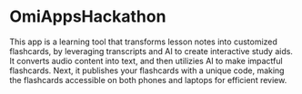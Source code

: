 # OmiAppsHackathon

This app is a learning tool that transforms lesson notes into customized flashcards, by leveraging transcripts and AI to create interactive study aids. It converts audio content into text, and then utilizies AI to make impactful flashcards. Next, it publishes your flashcards with a unique code, making the flashcards accessible on both phones and laptops for efficient review.
